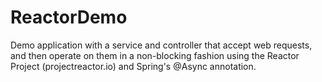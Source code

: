 # ReactorDemo
Demo application with a service and controller that accept web requests, and then operate on them in a non-blocking fashion using the Reactor Project (projectreactor.io) and Spring's @Async annotation.
